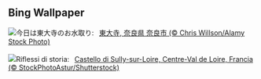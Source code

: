 ## Bing Wallpaper
![](https://www.bing.com/th?id=OHR.Omizutori2025_JA-JP2990990687_UHD.jpg&w=1000)今日は東大寺のお水取り:&nbsp;&ensp;[東大寺, 奈良県 奈良市 (© Chris Willson/Alamy Stock Photo)](https://www.bing.com/th?id=OHR.Omizutori2025_JA-JP2990990687_UHD.jpg)
<br><br/>
![](https://www.bing.com/th?id=OHR.ChateauLoire_IT-IT0010511029_UHD.jpg&w=1000)Riflessi di storia:&nbsp;&ensp;[Castello di Sully-sur-Loire, Centre-Val de Loire, Francia (© StockPhotoAstur/Shutterstock)](https://www.bing.com/th?id=OHR.ChateauLoire_IT-IT0010511029_UHD.jpg)
<br><br/>
